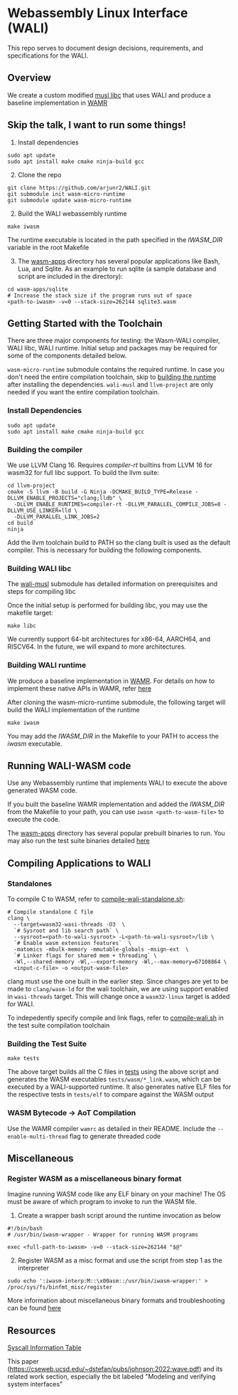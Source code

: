 # Webassembly Linux Interface (WALI)

This repo serves to document design decisions, requirements, and specifications for the WALI.

## Overview
We create a custom modified [musl libc](https://github.com/arjunr2/wali-musl) that uses WALI
and produce a baseline implementation in [WAMR](https://github.com/SilverLineFramework/wasm-micro-runtime/tree/wali)

## Skip the talk, I want to run some things!

1. Install dependencies
```shell
sudo apt update
sudo apt install make cmake ninja-build gcc
```

2. Clone the repo
```shell
git clone https://github.com/arjunr2/WALI.git
git submodule init wasm-micro-runtime
git submodule update wasm-micro-runtime
```

2. Build the WALI webassembly runtime
```shell
make iwasm
```
The runtime executable is located in the path specified in the *IWASM_DIR* variable in the root Makefile

3. The [wasm-apps](wasm-apps) directory has several popular applications like Bash, Lua, and Sqlite.
As an example to run sqlite (a sample database and script are included in the directory):
```shell
cd wasm-apps/sqlite
# Increase the stack size if the program runs out of space
<path-to-iwasm> -v=0 --stack-size=262144 sqlite3.wasm
```


## Getting Started with the Toolchain

There are three major components for testing: the Wasm-WALI compiler, WALI libc, WALI runtime. 
Initial setup and packages may be required for some of the components detailed below.

`wasm-micro-runtime` submodule contains the required runtime. In case you don't need the 
entire compilation toolchain, skip to [building the runtime](#building-wali-runtime) after
installing the dependencies. `wali-musl` and 
`llvm-project` are only needed if you want the entire compilation toolchain.

### Install Dependencies

```shell
sudo apt update
sudo apt install make cmake ninja-build gcc
```

### Building the compiler

We use LLVM Clang 16. Requires *compiler-rt* builtins from LLVM 16 for wasm32 for full libc support.
To build the llvm suite:

```shell
cd llvm-project
cmake -S llvm -B build -G Ninja -DCMAKE_BUILD_TYPE=Release -DLLVM_ENABLE_PROJECTS="clang;lldb" \
  -DLLVM_ENABLE_RUNTIMES=compiler-rt -DLLVM_PARALLEL_COMPILE_JOBS=8 -DLLVM_USE_LINKER=lld \
  -DLLVM_PARALLEL_LINK_JOBS=2
cd build
ninja
```

Add the llvm toolchain build to PATH so the clang built is used as the default compiler. This is necessary for 
building the following components.



### Building WALI libc

The [wali-musl](wali-musl) submodule has detailed information on prerequisites and steps for compiling libc

Once the initial setup is performed for building libc, you may use the makefile target:
```shell
make libc
```

We currently support 64-bit architectures for x86-64, AARCH64, and RISCV64. In the future, we will expand
to more architectures.


### Building WALI runtime

We produce a baseline implementation in [WAMR](https://github.com/SilverLineFramework/wasm-micro-runtime/tree/wali).
For details on how to implement these native APIs in WAMR, refer [here](https://github.com/bytecodealliance/wasm-micro-runtime/blob/main/doc/export_native_api.md)

After cloning the wasm-micro-runtime submodule, the following target will build the WALI implementation of the runtime
```shell
make iwasm
```
You may add the *IWASM_DIR* in the Makefile to your PATH to access the *iwasm* executable.


## Running WALI-WASM code

Use any Webassembly runtime that implements WALI to execute the above generated WASM code.

If you built the baseline WAMR implementation and added the *IWASM_DIR* from the Makefile to your path,
you can use `iwasm <path-to-wasm-file>` to execute the code.

The [wasm-apps](wasm-apps) directory has several popular prebuilt binaries to run. You may also
run the test suite binaries detailed [here](#building-the-test-suite)


## Compiling Applications to WALI

### Standalones

To compile C to WASM, refer to
[compile-wali-standalone.sh](tests/compile-wali-standalone.sh):

```shell
# Compile standalone C file
clang \
  --target=wasm32-wasi-threads -O3  \
  `# Sysroot and lib search path` \
  --sysroot=<path-to-wali-sysroot> -L<path-to-wali-sysroot>/lib \
  `# Enable wasm extension features`  \
  -matomics -mbulk-memory -mmutable-globals -msign-ext  \
  `# Linker flags for shared mem + threading` \
  -Wl,--shared-memory -Wl,--export-memory -Wl,--max-memory=67108864 \
  <input-c-file> -o <output-wasm-file>
```

clang must use the one built in the earlier step. Since changes are yet to be made to `clang/wasm-ld` for the wali toolchain, we are using support enabled 
in `wasi-threads` target. This will change once a `wasm32-linux` target is added for WALI.

To indepedently specify compile and link flags, refer to [compile-wali.sh](tests/compile-wali.sh) in the test suite compilation toolchain

### Building the Test Suite
```shell
make tests
```

The above target builds all the C files in [tests](tests) using the above script and generates the WASM executables `tests/wasm/*_link.wasm`, which
can be executed by a WALI-supported runtime. It also generates native ELF files for the respective tests in `tests/elf` to compare
against the WASM output

### WASM Bytecode -> AoT Compilation

Use the WAMR compiler `wamrc` as detailed in their README. Include the 
`--enable-multi-thread` flag to generate threaded code



## Miscellaneous

### Register WASM as a miscellaneous binary format

Imagine running WASM code like any ELF binary on your machine! The OS must be aware of which program to invoke to
run the WASM file. 

1. Create a wrapper bash script around the runtime invocation as below
```shell
#!/bin/bash
# /usr/bin/iwasm-wrapper - Wrapper for running WASM programs

exec <full-path-to-iwasm> -v=0 --stack-size=262144 "$@"
```
2. Register WASM as a misc format and use the script from step 1 as the interpreter
```shell
sudo echo ':iwasm-interp:M::\x00asm::/usr/bin/iwasm-wrapper:' > /proc/sys/fs/binfmt_misc/register
```

More information about miscellaneous binary formats and troubleshooting can be found [here](https://docs.kernel.org/admin-guide/binfmt-misc.html)

## Resources
[Syscall Information Table](https://docs.google.com/spreadsheets/d/1__2NqMqGLHdjFFYonkF49IkGgfv62TJCpZuXqhXwnlc/edit?usp=sharing)

This paper (https://cseweb.ucsd.edu/~dstefan/pubs/johnson:2022:wave.pdf) and its related work section, especially the bit labeled "Modeling and verifying system interfaces"

